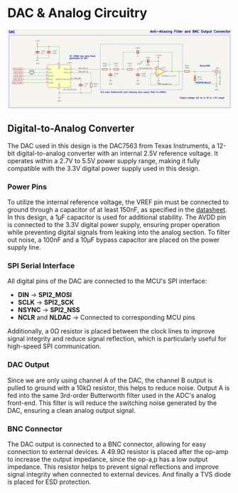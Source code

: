 # DAC & Analog Circuitry

![DAC7563](/notes/img/dac_schematic.png)

## Digital-to-Analog Converter
The DAC used in this design is the DAC7563 from Texas Instruments, a 12-bit digital-to-analog converter with an internal 2.5V reference voltage. It operates within a 2.7V to 5.5V power supply range, making it fully compatible with the 3.3V digital power supply used in this design.

### Power Pins
To utilize the internal reference voltage, the VREF pin must be connected to ground through a capacitor of at least 150nF, as specified in the
[datasheet](/datasheet/dac7563.pdf). In this design, a 1µF capacitor is used for additional stability. The AVDD pin is connected to the 3.3V
digital power supply, ensuring proper operation while preventing digital signals from leaking into the analog section. To filter out noise, a 
100nF and a 10µF bypass capacitor are placed on the power supply line.

### SPI Serial Interface  
All digital pins of the DAC are connected to the MCU's SPI interface:  

- **DIN** → **SPI2_MOSI**  
- **SCLK** → **SPI2_SCK**  
- **NSYNC** → **SPI2_NSS**  
- **NCLR** and **NLDAC** → Connected to corresponding MCU pins  

Additionally, a 0Ω resistor is placed between the clock lines to improve signal integrity and reduce signal reflection, which is particularly
useful for high-speed SPI communication.

### DAC Output
Since we are only using channel A of the DAC, the channel B output is pulled to ground with a 10kΩ resistor, this helps to reduce noise. Output A 
is fed into the same 3rd-order Butterworth filter used in the ADC's analog front-end. This filter is will reduce the switching noise generated by
the DAC, ensuring a clean analog output signal. 

### BNC Connector
The DAC output is connected to a BNC connector, allowing for easy connection to external devices. A 49.9Ω resistor is placed after the op-amp to
increase the output impedance, since the op-a,p has a low output impedance. This resistor helps to prevent signal reflections and improve signal
integrity when connected to external devices. And finally a TVS diode is placed for ESD protection.